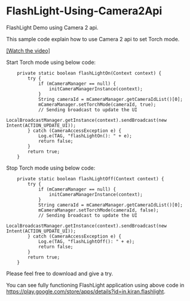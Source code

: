 # FlashLight-Using-Camera2Api

FlashLight Demo using Camera 2 api.

This sample code explain how to use Camera 2 api to set Torch mode.

[[Watch the video]](https://www.youtube.com/watch?v=7yBXJE6eiKQ)

Start Torch mode using below code:
```
    private static boolean flashLightOn(Context context) {
        try {
            if (mCameraManager == null) {
                initCameraManagerInstance(context);
            }
            String cameraId = mCameraManager.getCameraIdList()[0];
            mCameraManager.setTorchMode(cameraId, true);
            // Sending broadcast to update the UI
            LocalBroadcastManager.getInstance(context).sendBroadcast(new Intent(ACTION_UPDATE_UI));
        } catch (CameraAccessException e) {
            Log.e(TAG, "flashLightOn(): " + e);
            return false;
        }
        return true;
    }
```
Stop Torch mode using below code:
```
    private static boolean flashLightOff(Context context) {
        try {
            if (mCameraManager == null) {
                initCameraManagerInstance(context);
            }
            String cameraId = mCameraManager.getCameraIdList()[0];
            mCameraManager.setTorchMode(cameraId, false);
            // Sending broadcast to update the UI
            LocalBroadcastManager.getInstance(context).sendBroadcast(new Intent(ACTION_UPDATE_UI));
        } catch (CameraAccessException e) {
            Log.e(TAG, "flashLightOff(): " + e);
            return false;
        }
        return true;
    }
```

Please feel free to download and give a try.

You can see fully functioning FlashLight application using above code in https://play.google.com/store/apps/details?id=in.kiran.flashlight.
